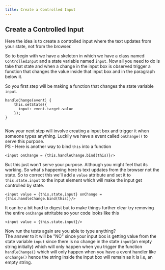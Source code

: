```yaml
---
title: Create a Controlled Input
---
```

## Create a Controlled Input

Here the idea is to create a controlled input where the text updates from your state, not from the browser.

So to begin with we have a skeleton in which we have a class named `ControlledInput` and a state variable named `input`. Now all you need to do is take that state and when a change in the input box is observed trigger a function that changes the value inside that input box and in the paragraph below it.

So you first step will be making a function that changes the state variable `input`.
```
handleChange(event) {
    this.setState({
      input: event.target.value
    });
}
  
```
Now your next step will involve creating a input box and trigger it when someone types anything. Luckily we have a event called `onChange()` to serve this purpose. <br>
PS - Here is another way to bind `this` into a function 
```
<input onChange = {this.handleChange.bind(this)}/>
```
But this just won't serve your purpose. Although you might feel that its working. So what's happening here is text updates from the browser not the state. So to correct this we'll add a `value` attribute and set it to `this.state.input` to the input element which will make the input get controlled by state.

```
<input value = {this.state.input} onChange = {this.handleChange.bind(this)}/>
```

It can be a bit hard to digest but to make things further clear try removing the entire `onChange` attritubte so your code looks like this
```
<input value = {this.state.input}/>
```
Now run the tests again are you able to type anything? <br>
The answer to it will be "NO" since your input box is getting value from the state variable `input` since there is no change in the state `input`(an empty string initially) which will only happen when you trigger the function `handleChange()` which will only happen when you have a event handler like `onChange()` hence the string inside the input box will remain as it is i.e, an empty string.
